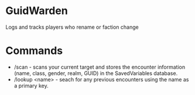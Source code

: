 # GuidWarden
Logs and tracks players who rename or faction change

# Commands
- /scan - scans your current target and stores the encounter information (name, class, gender, realm, GUID) in the SavedVariables database.
- /lookup \<name\> - seach for any previous encounters using the name as a primary key.
